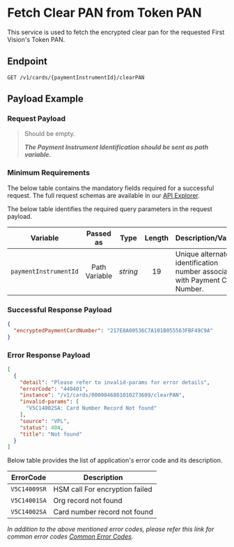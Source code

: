 # Fetch Clear PAN from Token PAN

This service is used to fetch the encrypted clear pan for the requested First Vision's Token PAN.

## Endpoint

`GET /v1/cards/{paymentInstrumentId}/clearPAN`

## Payload Example

### Request Payload

>Should be empty. 
>
>***The Payment Instrument Identification should be sent as path variable.***

### Minimum Requirements

The below table contains the mandatory fields required for a successful request. The full request schemas are available in our [API Explorer](../api/?type=get&path=/v1/cards/{paymentInstrumentId}/clearPAN).

The below table identifies the required query parameters in the request payload.

| Variable | Passed as | Type | Length | Description/Values |
| -------- | :-------: | :--: | :------------: | ------------------ |
| `paymentInstrumentId` | Path Variable | *string* | 19 | Unique alternate identification number associated with Payment Card Number. |

### Successful Response Payload

```json
{
  "encryptedPaymentCardNumber": "217E8A00536C7A101B055563FBF49C9A"
}

```
### Error Response Payload

```json
[
  {
    "detail": "Please refer to invalid-params for error details",
    "errorCode": "440401",
    "instance": "/v1/cards/0009846801010273609/clearPAN",
    "invalid-params": [
      "V5C14002SA: Card Number Record Not found"
    ],
    "source": "VPL",
    "status": 404,
    "title": "Not found"
  }
]
```

Below table provides the list of application's error code and its description.

| ErrorCode |  Description |
| --------  | ------------------ |
|`V5C14009SR` | HSM call For encryption failed |
|`V5C14001SA` | Org record not found |
|`V5C14002SA` | Card number record not found |

*In addition to the above mentioned error codes, please refer this link for common error codes [Common Error Codes](?path=docs/Common_Error_Code.md).*